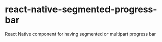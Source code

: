 # react-native-segmented-progress-bar
React Native component for having segmented or multipart progress bar
